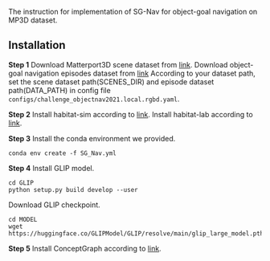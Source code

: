 The instruction for implementation of SG-Nav for object-goal navigation on MP3D dataset. 
## Installation

**Step 1**
Download Matterport3D scene dataset from [link](https://niessner.github.io/Matterport/).
Download object-goal navigation episodes dataset from [link](https://github.com/facebookresearch/habitat-lab/blob/main/DATASETS.md)
According to your dataset path, set the scene dataset path(SCENES_DIR) and episode dataset path(DATA_PATH) in config file `configs/challenge_objectnav2021.local.rgbd.yaml`.

**Step 2**
Install habitat-sim according to [link](https://github.com/facebookresearch/habitat-sim).
Install habitat-lab according to [link](https://github.com/facebookresearch/habitat-lab).

**Step 3**
Install the conda environment we provided.
```
conda env create -f SG_Nav.yml
```

**Step 4**
Install GLIP model.
```
cd GLIP
python setup.py build develop --user
```
Download GLIP checkpoint.
```
cd MODEL
wget https://huggingface.co/GLIPModel/GLIP/resolve/main/glip_large_model.pth
```

**Step 5**
Install ConceptGraph according to [link](https://github.com/concept-graphs/concept-graphs).

